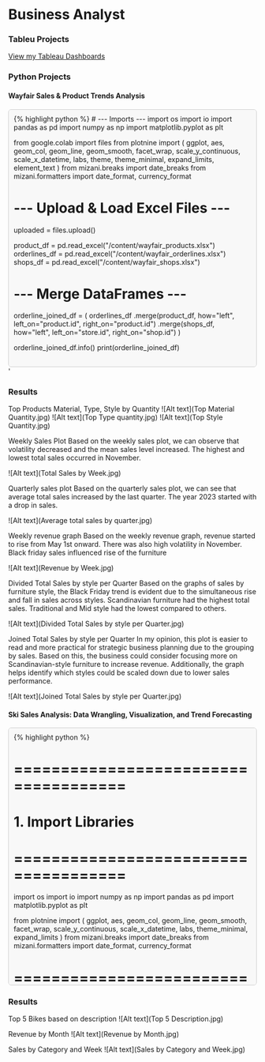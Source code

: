 # Business Analyst

### Tableu Projects
[View my Tableau Dashboards](https://public.tableau.com/app/profile/andrei.sim/vizzes)


### Python Projects
#### Wayfair Sales & Product Trends Analysis
<div style="max-height: 500px; overflow: auto; border: 1px solid #ccc; padding: 10px; background: #f8f8f8; border-radius: 6px;">
{% highlight python %}
# --- Imports ---
import os
import io
import pandas as pd
import numpy as np
import matplotlib.pyplot as plt

from google.colab import files
from plotnine import (
    ggplot, aes, geom_col, geom_line, geom_smooth,
    facet_wrap, scale_y_continuous, scale_x_datetime,
    labs, theme, theme_minimal, expand_limits, element_text
)
from mizani.breaks import date_breaks
from mizani.formatters import date_format, currency_format

# --- Upload & Load Excel Files ---
uploaded = files.upload()

product_df = pd.read_excel("/content/wayfair_products.xlsx")
orderlines_df = pd.read_excel("/content/wayfair_orderlines.xlsx")
shops_df = pd.read_excel("/content/wayfair_shops.xlsx")

# --- Merge DataFrames ---
orderline_joined_df = (
    orderlines_df
    .merge(product_df, how="left", left_on="product.id", right_on="product.id")
    .merge(shops_df, how="left", left_on="store.id", right_on="shop.id")
)

orderline_joined_df.info()
print(orderline_joined_df)

# --- Data Wrangling ---
df = orderline_joined_df.copy()
temp_df = df['product.info'].str.split('-', expand=True)
df['Type'] = temp_df[0]
df['Style'] = temp_df[1]
df.drop(columns='shop.id', inplace=True)
df.columns = df.columns.str.replace(".", "_")
df['total_sales'] = df['price'] * df['quantity']
top_10_orders = df.sort_values('total_sales', ascending=False).head(10)
print(top_10_orders)

# --- Examining Data ---
product_df.head(5)
orderlines_df.head(5)

# --- Creating Top 5 Material ---
m = product_df['material']
material_frequency_series = m.value_counts()
material_frequency_series.nlargest(5)

top5_material = product_df['material'].value_counts().nlargest(5).sort_values(ascending=True)
fig1 = top5_material.plot(kind="barh", title="Top 5 Materials")
plt.show()

orderlines_wrangled_df = df.copy()

# --- Creating Top 5 Type ---
t = orderlines_wrangled_df['Type']
sn_frequency_series = t.value_counts()
sn_frequency_series.nlargest(5)

top5_type = orderlines_wrangled_df['Type'].value_counts().nlargest(5).sort_values(ascending=True)
fig2 = top5_type.plot(kind="barh", title="Top 5 Product Types")
plt.show()

# --- Creating Top 5 Style ---
s = orderlines_wrangled_df['Style']
sn_frequency_series = s.value_counts()
sn_frequency_series.nlargest(5)

top5_style = orderlines_wrangled_df['Style'].value_counts().nlargest(5).sort_values(ascending=True)
fig3 = top5_style.plot(kind="barh", title="Top 5 Product Styles")
plt.show()

# --- Save Cleaned Data ---
os.makedirs("orderlines_wrangled_df", exist_ok=True)
orderlines_wrangled_df.to_pickle("/content/orderlines_wrangled_df.pkl")

# --- Reload Pickled Data ---
df = pd.read_pickle("/content/orderlines_wrangled_df.pkl")
df = pd.DataFrame(df)
df.info()

# --- Weekly Sales Analysis ---
order_date_series = df['order_date']
order_date_series.dt.year

sales_week = (
    df[['order_date', 'total_sales']]
    .set_index('order_date')
    .resample('W')
    .agg(np.sum)
    .reset_index()
)

sales_week.set_index('order_date').plot(
    kind='line', subplots=True, layout=(1, 1), figsize=(10, 5)
)
plt.show()

# --- Quarterly Price Analysis ---
price_quarter_df = (
    df[['order_date', 'price']]
    .set_index('order_date')
    .resample('Q')
    .agg(np.mean)
    .reset_index()
)

price_quarter_df.set_index('order_date').plot(
    kind='line', subplots=True, layout=(1, 1), figsize=(10, 5)
)
plt.show()

# --- ggplot Visualization for Weekly Revenue ---
!pip install scikit-misc

usd = currency_format(prefix="$", precision=2, big_mark=',')

ggplot(data=sales_week, mapping=aes(x='order_date', y='total_sales')) + \
geom_line() + \
geom_smooth(method='loess', color='blue', span=0.3) + \
scale_y_continuous(labels=usd) + \
labs(title='Revenue by Week', x='Date', y='Revenue') + \
theme_minimal() + \
expand_limits(y=0)

# --- Sales by Style per Quarter ---
sales_by_quarter_Style = (
    df[['Style', 'order_date', 'total_sales']]
    .set_index('order_date')
    .groupby("Style")
    .resample('Q')
    .agg(np.sum)
    .drop(columns='Style')
    .reset_index()
)

df_pivot = sales_by_quarter_Style.pivot(
    index='order_date',
    columns='Style',
    values='total_sales'
).fillna(0)

df_pivot.plot(kind='line', subplots=True, layout=(5, 1), figsize=(15, 15))
plt.tight_layout()
plt.show()

df_pivot.plot(kind='line', figsize=(15, 7))
plt.title("Total Sales by Style per Quarter")
plt.ylabel("Total Sales")
plt.xlabel("Order Date")
plt.grid(True)
plt.legend(title='Style', bbox_to_anchor=(1.05, 1), loc='upper left')
plt.tight_layout()
plt.show()
{% endhighlight %}
</div>
'

### Results

Top Products Material, Type, Style by Quantity
![Alt text](Top Material Quantity.jpg)
![Alt text](Top Type quantity.jpg)
![Alt text](Top Style Quantity.jpg)

Weekly Sales Plot
Based on the weekly sales plot, we can observe that volatility decreased and the mean sales level increased. The highest and lowest total sales occurred in November.

![Alt text](Total Sales by Week.jpg)

Quarterly sales plot
Based on the quarterly sales plot, we can see that average total sales increased by the last quarter. The year 2023 started with a drop in sales.

![Alt text](Average total sales by quarter.jpg)

Weekly revenue graph
Based on the weekly revenue graph, revenue started to rise from May 1st onward. There was also high volatility in November. Black friday sales influenced rise of the furniture

![Alt text](Revenue by Week.jpg)

Divided Total Sales by style per Quarter
Based on the graphs of sales by furniture style, the Black Friday trend is evident due to the simultaneous rise and fall in sales across styles. Scandinavian furniture had the highest total sales. Traditional and Mid style had the lowest compared to others.

![Alt text](Divided Total Sales by style per Quarter.jpg)

Joined Total Sales by style per Quarter
In my opinion, this plot is easier to read and more practical for strategic business planning due to the grouping by sales. Based on this, the business could consider focusing more on Scandinavian-style furniture to increase revenue. Additionally, the graph helps identify which styles could be scaled down due to lower sales performance.

![Alt text](Joined Total Sales by style per Quarter.jpg)




#### Ski Sales Analysis: Data Wrangling, Visualization, and Trend Forecasting
<div style="max-height: 500px; overflow: auto; border: 1px solid #ccc; padding: 10px; background: #f8f8f8; border-radius: 6px;">
{% highlight python %}

# =====================================
# 1. Import Libraries
# =====================================
import os
import io
import numpy as np
import pandas as pd
import matplotlib.pyplot as plt

from plotnine import (
    ggplot, aes, geom_col, geom_line, geom_smooth, facet_wrap,
    scale_y_continuous, scale_x_datetime, labs, theme_minimal,
    expand_limits
)
from mizani.breaks import date_breaks
from mizani.formatters import date_format, currency_format

# =====================================
# 2. Upload & Load Data
# =====================================
from google.colab import files
uploaded = files.upload()

skis_df = pd.read_excel("/content/skis.xlsx")
orderlines_df = pd.read_excel("/content/orderlines_skis.xlsx")
skishop_df = pd.read_excel("/content/skishops.xlsx")

# =====================================
# 3. Quick Look at Data
# =====================================
print(skis_df.head())
print(orderlines_df.head())
print(skishop_df.head())

# =====================================
# 4. Top Ski Models by Description
# =====================================
top3_ski_series = skis_df['description'].value_counts().nlargest(3)
top3_ski_series.plot(kind="barh", title="Top 3 Ski Descriptions")
plt.show()

# =====================================
# 5. Join DataFrames
# =====================================
ski_orderlines_joined_df = (
    orderlines_df.drop(columns='Unnamed: 0', errors='ignore')
    .merge(skis_df, how="left", left_on="product.id", right_on="ski.id")
    .merge(skishop_df, how="left", left_on="customer.id", right_on="skishop.id")
)
ski_orderlines_joined_df.info()

# =====================================
# 6. Data Wrangling
# =====================================
df = ski_orderlines_joined_df.copy()

# Split 'description' into 'Type' and 'Level'
df[['Type', 'Level']] = df['description'].str.split('-', expand=True)

# Extract 'City' and 'State' from 'location'
location_split = df['location'].str.split(',', expand=True)
df['City'] = location_split[0]
df['State'] = location_split[1]  # Previously duplicated

# Calculate total revenue
df['total_revenue'] = df['price'] * df['quantity']

# Keep relevant columns
cols_to_keep = [
    'order.id', 'order.line', 'order.date', 'ski.id', 'model', 'description',
    'price', 'skishop.name', 'location', 'Type', 'Level', 'City', 'total_revenue'
]
df = df[cols_to_keep].copy()

# Rename columns (replace '.' with '_')
df.columns = df.columns.str.replace(".", "_", regex=False)
df.info()

# Save wrangled data
os.makedirs("data_wrangled", exist_ok=True)
df.to_pickle("data_wrangled/ski_orderlines_wrangled_df.pkl")

# =====================================
# 7. Time Series Analysis
# =====================================
df = pd.read_pickle("data_wrangled/ski_orderlines_wrangled_df.pkl")

# Monthly revenue
sales_month_df = (
    df[['order_date', 'total_revenue']]
    .set_index('order_date')
    .resample('MS')
    .sum()
    .reset_index()
)

# Quick plot
sales_month_df.plot(x='order_date', y='total_revenue', title="Monthly Revenue")
plt.show()

# =====================================
# 8. Plot Revenue Trend (LOWESS)
# =====================================
usd = currency_format(prefix="$", precision=0, big_mark=",")

(
    ggplot(sales_month_df, aes(x='order_date', y='total_revenue')) +
    geom_line() +
    geom_smooth(method='lowess', color='blue', span=0.3) +
    scale_y_continuous(labels=usd) +
    labs(title='Revenue by Month', x='', y='Revenue') +
    theme_minimal() +
    expand_limits(y=0)
)

# =====================================
# 9. Weekly Sales by Skill Level
# =====================================
sales_by_level_week = (
    df[['Level', 'order_date', 'total_revenue']]
    .set_index('order_date')
    .groupby('Level')
    .resample('W')
    .sum()
    .drop(columns='Level')
    .reset_index()
)

# Pivot and plot
pivot_df = (
    sales_by_level_week
    .pivot(index='order_date', columns='Level', values='total_revenue')
    .fillna(0)
)

pivot_df.plot(kind='line', subplots=True, layout=(3, 1), figsize=(10, 8), title="Weekly Sales by Level")
plt.tight_layout()
plt.show()
{% endhighlight %}
</div>



### Results

Top 5 Bikes based on description
![Alt text](Top 5 Description.jpg)

Revenue by Month
![Alt text](Revenue by Month.jpg)

Sales by Category and Week
![Alt text](Sales by Category and Week.jpg)
